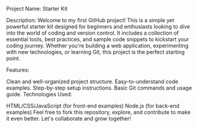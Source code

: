 Project Name: Starter Kit

Description:
Welcome to my first GitHub project! This is a simple yet powerful starter kit designed for beginners and enthusiasts looking to dive into the world of coding and version control. It includes a collection of essential tools, best practices, and sample code snippets to kickstart your coding journey. Whether you're building a web application, experimenting with new technologies, or learning Git, this project is the perfect starting point.

Features:

Clean and well-organized project structure.
Easy-to-understand code examples.
Step-by-step setup instructions.
Basic Git commands and usage guide.
Technologies Used:

HTML/CSS/JavaScript (for front-end examples)
Node.js (for back-end examples)
Feel free to fork this repository, explore, and contribute to make it even better. Let's collaborate and grow together!

